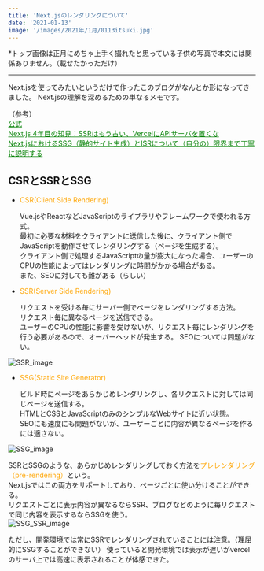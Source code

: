 ```yaml
---
title: 'Next.jsのレンダリングについて'
date: '2021-01-13'
image: '/images/2021年/1月/0113itsuki.jpg'
---
```



*トップ画像は正月にめちゃ上手く撮れたと思っている子供の写真で本文には関係ありません。（載せたかっただけ）
***

Next.jsを使ってみたいというだけで作ったこのブログがなんとか形になってきました。
Next.jsの理解を深めるための単なるメモです。


（参考）<br />
<a style="color:green" href="https://nextjs.org/learn/basics/create-nextjs-app?utm_source=next-site&utm_medium=homepage-cta&utm_campaign=next-website">
公式</a>
<br />
<a style="color:green" href="https://qiita.com/jagaapple/items/faf125e28f8c2860269c#13-%E3%81%9D%E3%81%AE%E4%BB%96dx%E3%82%92%E5%90%91%E4%B8%8A%E3%81%95%E3%81%9B%E3%82%8Btips">
Next.js 4年目の知見：SSRはもう古い、VercelにAPIサーバを置くな</a>
<br />
<a style="color:green" href="https://qiita.com/thesugar/items/47ec3d243d00ddd0b4ed">
Next.jsにおけるSSG（静的サイト生成）とISRについて（自分の）限界まで丁寧に説明する</a>

## CSRとSSRとSSG

- <p style=color:orange>CSR(Client Side Rendering) </p>
    Vue.jsやReactなどJavaScriptのライブラリやフレームワークで使われる方式。<br /> 
    最初に必要な材料をクライアントに送信した後に、クライアント側でJavaScriptを動作させてレンダリングする（ページを生成する）。<br />
    クライアント側で処理するJavaScriptの量が膨大になった場合、ユーザーのCPUの性能によってはレンダリングに時間がかかる場合がある。<br />
    また、SEOに対しても難がある（らしい）<br />

- <p style=color:orange>SSR(Server Side Rendering) </p> 
    リクエストを受ける毎にサーバー側でページをレンダリングする方法。<br />
    リクエスト毎に異なるページを送信できる。<br />
    ユーザーのCPUの性能に影響を受けないが、リクエスト毎にレンダリングを行う必要があるので、オーバーヘッドが発生する。
    SEOについては問題がない。<br />
![SSR_image](/images/2021年/1月/SSR.png)

- <p style=color:orange>SSG(Static Site Generator)  </p> 
    ビルド時にページをあらかじめレンダリングし、各リクエストに対しては同じページを送信する。<br />
    HTMLとCSSとJavaScriptのみのシンプルなWebサイトに近い状態。<br />
    SEOにも速度にも問題がないが、ユーザーごとに内容が異なるページを作るには適さない。
![SSG_image](/images/2021年/1月/SSG.png)

SSRとSSGのような、あらかじめレンダリングしておく方法を<text style=color:orange>プレレンダリング（pre-rendering）</text>という。<br />
Next.jsではこの両方をサポートしており、ページごとに使い分けることができる。<br />
リクエストごとに表示内容が異なるならSSR、ブログなどのように毎リクエストで同じ内容を表示するならSSGを使う。  
![SSG_SSR_image](/images/2021年/1月/SSG-SSR-hybrid.png)

ただし、開発環境では常にSSRでレンダリングされていることには注意。（理屈的にSSGすることができない）
使っていると開発環境では表示が遅いがvercelのサーバ上では高速に表示されることが体感できた。

